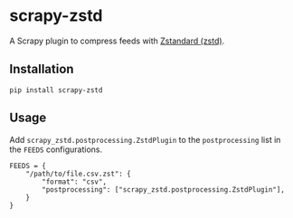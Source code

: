 # scrapy-zstd

A Scrapy plugin to compress feeds with [Zstandard (zstd)](https://datatracker.ietf.org/doc/html/rfc8878).

## Installation

```
pip install scrapy-zstd
```

## Usage

Add `scrapy_zstd.postprocessing.ZstdPlugin` to the `postprocessing` list in the `FEEDS` configurations.

```
FEEDS = {
    "/path/to/file.csv.zst": {
        "format": "csv",
        "postprocessing": ["scrapy_zstd.postprocessing.ZstdPlugin"],
    }
}
```
